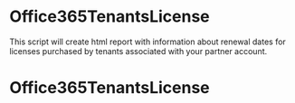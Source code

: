 ﻿# Office365TenantsLicense
This script will create html report with information about renewal dates for licenses purchased by tenants associated with your partner account.
# Office365TenantsLicense
